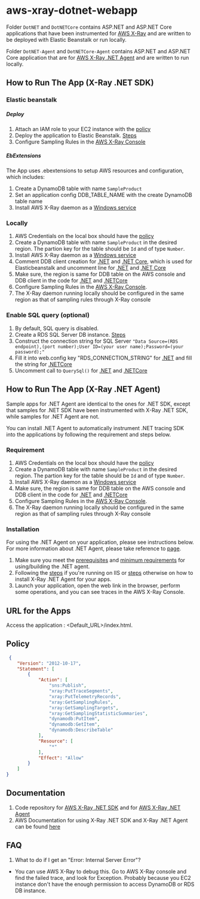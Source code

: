 # aws-xray-dotnet-webapp

Folder `DotNET` and `DotNETCore` contains ASP.NET and ASP.NET Core applications that have been instrumented for [AWS X-Ray](https://aws.amazon.com/xray/) and are written to be deployed with Elastic Beanstalk or run locally.

Folder `DotNET-Agent` and `DotNETCore-Agent` contains ASP.NET and ASP.NET Core application that are for [AWS X-Ray .NET Agent](https://github.com/aws/aws-xray-dotnet-agent) and are written to run locally.

## How to Run The App (X-Ray .NET SDK)

### Elastic beanstalk

##### *Deploy*

1. Attach an IAM role to your EC2 instance with the [policy](https://github.com/aws-samples/aws-xray-dotnet-webapp/blob/master/README.md#policy)
2. Deploy the application to Elastic Beanstalk. [Steps](http://docs.aws.amazon.com/elasticbeanstalk/latest/dg/create_deploy_NET.quickstart.html#aws-elastic-beanstalk-tutorial-step-2-publish-application)
3. Configure Sampling Rules in the [AWS X-Ray Console](https://docs.aws.amazon.com/xray/latest/devguide/xray-console-sampling.html) 

##### *EbExtensions*

The App uses .ebextensions to setup AWS resources and configuration, which includes:

1. Create a DynamoDB table with name `SampleProduct`
2. Set an application config DDB_TABLE_NAME with the create DynamoDB table name
3. Install AWS X-Ray daemon as a [Windows service](https://docs.aws.amazon.com/xray/latest/devguide/xray-daemon-local.html)

### Locally

1. AWS Credentials on the local box should have the [policy](https://github.com/aws-samples/aws-xray-dotnet-webapp/blob/master/README.md#policy)
2. Create a DynamoDB table with name `SampleProduct` in the desired region. The partion key for the table should be `Id` and of type `Number`.
3. Install AWS X-Ray daemon as a [Windows service](https://docs.aws.amazon.com/xray/latest/devguide/xray-daemon-local.html)
4. Comment DDB client creation for [.NET](https://github.com/aws-samples/aws-xray-dotnet-webapp/blob/master/DotNET/src/Controllers/ProductsController.cs#L21) and [.NET Core](https://github.com/aws-samples/aws-xray-dotnet-webapp/blob/master/DotNETCore/Controllers/ProductsController.cs#L27), which is used for Elasticbeanstalk and uncomment line for [.NET](https://github.com/aws-samples/aws-xray-dotnet-webapp/blob/master/DotNET/src/Controllers/ProductsController.cs#L23) and [.NET Core](https://github.com/aws-samples/aws-xray-dotnet-webapp/blob/master/DotNETCore/Controllers/ProductsController.cs#L29)  
5. Make sure, the region is same for DDB table on the AWS console and DDB client in the code for [.NET](https://github.com/aws-samples/aws-xray-dotnet-webapp/blob/master/DotNET/src/Controllers/ProductsController.cs#L23) and [.NETCore](https://github.com/aws-samples/aws-xray-dotnet-webapp/blob/master/DotNETCore/Controllers/ProductsController.cs#L29) 
6. Configure Sampling Rules in the [AWS X-Ray Console](https://docs.aws.amazon.com/xray/latest/devguide/xray-console-sampling.html).
7. The X-Ray daemon running locally should be configured in the same region as that of sampling rules through X-Ray console

### Enable SQL query (optional)

1. By default, SQL query is disabled. 
2. Create a RDS SQL Server DB instance. [Steps](http://docs.aws.amazon.com/AmazonRDS/latest/UserGuide/CHAP_GettingStarted.CreatingConnecting.SQLServer.html#CHAP_GettingStarted.Creating.SQLServer)
3. Construct the connection string for SQL Server `"Data Source=(RDS endpoint),(port number);User ID=(your user name);Password=(your password);"`
4. Fill it into web.config key "RDS_CONNECTION_STRING" for [.NET](https://github.com/aws-samples/aws-xray-dotnet-webapp/blob/master/DotNET/src/Web.config#L38) and fill the string for [.NETCore](https://github.com/aws-samples/aws-xray-dotnet-webapp/blob/master/DotNETCore/Controllers/ProductsController.cs#L142)
5. Uncomment call to `QuerySql()` for [.NET](https://github.com/aws-samples/aws-xray-dotnet-webapp/blob/master/DotNET/src/Controllers/ProductsController.cs#L42) and [.NETCore](https://github.com/aws-samples/aws-xray-dotnet-webapp/blob/master/DotNETCore/Controllers/ProductsController.cs#L64)

## How to Run The App (X-Ray .NET Agent)

Sample apps for .NET Agent are identical to the ones for .NET SDK, except that samples for .NET SDK have been instrumented with X-Ray .NET SDK, while samples for .NET Agent are not.

You can install .NET Agent to automatically instrument .NET tracing SDK into the applications by following the requirement and steps below.

### Requirement

1. AWS Credentials on the local box should have the [policy](https://github.com/aws-samples/aws-xray-dotnet-webapp/blob/master/README.md#policy)
2. Create a DynamoDB table with name `SampleProduct` in the desired region. The partion key for the table should be `Id` and of type `Number`.
3. Install AWS X-Ray daemon as a [Windows service](https://docs.aws.amazon.com/xray/latest/devguide/xray-daemon-local.html)
4. Make sure, the region is same for DDB table on the AWS console and DDB client in the code for [.NET](https://github.com/aws-samples/aws-xray-dotnet-webapp/blob/master/DotNET-Agent/src/Controllers/ProductsController.cs#L18) and [.NETCore](https://github.com/aws-samples/aws-xray-dotnet-webapp/blob/master/DotNETCore-Agent/Controllers/ProductsController.cs#L24) 
5. Configure Sampling Rules in the [AWS X-Ray Console](https://docs.aws.amazon.com/xray/latest/devguide/xray-console-sampling.html).
6. The X-Ray daemon running locally should be configured in the same region as that of sampling rules through X-Ray console

### Installation

For using the .NET Agent on your application, please see instructions below. For more information about .NET Agent, please take reference to [page](https://github.com/aws/aws-xray-dotnet-agent#installation).

1. Make sure you meet the [prerequisites](https://github.com/aws/aws-xray-dotnet-agent#prerequisites) and [minimum requirements](https://github.com/aws/aws-xray-dotnet-agent#minimum-requirements) for using/building the .NET agent.
2. Following the [steps](https://github.com/aws/aws-xray-dotnet-agent#internet-information-services-iis) if you're running on IIS or [steps](https://github.com/aws/aws-xray-dotnet-agent#others-not-iis) otherwise on how to install X-Ray .NET Agent for your apps.
3. Launch your application, open the web link in the browser, perform some operations, and you can see traces in the AWS X-Ray Console.

## URL for the Apps

Access the application : <Default_URL>/index.html.

## Policy

```json
 {
    "Version": "2012-10-17",
    "Statement": [
        {
            "Action": [
                "sns:Publish",
                "xray:PutTraceSegments",
                "xray:PutTelemetryRecords",
                "xray:GetSamplingRules",
                "xray:GetSamplingTargets",
                "xray:GetSamplingStatisticSummaries",
                "dynamodb:PutItem",
                "dynamodb:GetItem",
                "dynamodb:DescribeTable"
            ],
            "Resource": [
                "*"
            ],
            "Effect": "Allow"
        }
    ]
}
```

## Documentation

1. Code repository for [AWS X-Ray .NET SDK](https://github.com/aws/aws-xray-sdk-dotnet) and for [AWS X-Ray .NET Agent](https://github.com/aws/aws-xray-dotnet-agent)
2. AWS Documentation for using X-Ray .NET SDK and X-Ray .NET Agent can be found [here](https://docs.aws.amazon.com/xray/latest/devguide/xray-sdk-dotnet.html)

## FAQ

1. What to do if I get an "Error: Internal Server Error"?
  * You can use AWS X-Ray to debug this. Go to AWS X-Ray console and find the failed trace, and look for Exception. Probably because you EC2 instance don't have the enough permission to access DynamoDB or RDS DB instance.

